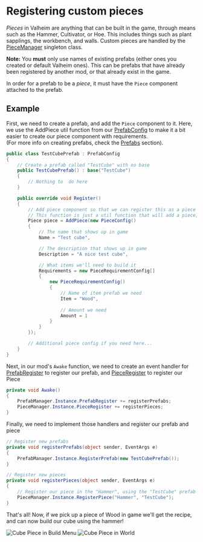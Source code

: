 # Registering custom pieces
_Pieces_ in Valheim are anything that can be built in the game, through means such as the Hammer, Cultivator, or Hoe. This includes things such as plant sapplings, the workbench, and walls. Custom pieces are handled by the [PieceManager](xref:JotunnLib.Managers.PieceManager) singleton class.  

**Note:** You **must** only use names of existing prefabs (either ones you created or default Valheim ones). This can be prefabs that have already been registered by another mod, or that already exist in the game.  

In order for a prefab to be a _piece_, it must have the `Piece` component attached to the prefab.


## Example
First, we need to create a prefab, and add the `Piece` component to it. Here, we use the AddPiece util function from our [PrefabConfig](xref:JotunnLib.Entities.PrefabConfig) to make it a bit easier to create our piece component with requirements.  
(For more info on creating prefabs, check the [Prefabs](prefabs.md) section).

```cs
public class TestCubePrefab : PrefabConfig
{
    // Create a prefab called "TestCube" with no base
    public TestCubePrefab() : base("TestCube")
    {
        // Nothing to  do here
    }

    public override void Register()
    {
        // Add piece component so that we can register this as a piece
        // This function is just a util function that will add a piece, and help setup some of the basic requirements of it
        Piece piece = AddPiece(new PieceConfig()
        {
            // The name that shows up in game
            Name = "Test cube",

            // The description that shows up in game
            Description = "A nice test cube",

            // What items we'll need to build it
            Requirements = new PieceRequirementConfig[]
            {
                new PieceRequirementConfig()
                {
                    // Name of item prefab we need
                    Item = "Wood",
                    
                    // Amount we need
                    Amount = 1
                }
            }
        });

        // Additional piece config if you need here...
    }
}
```

Next, in our mod's `Awake` function, we need to create an event handler for [PrefabRegister](xref:JotunnLib.Managers.PrefabManager.PrefabRegister) to register our prefab, and [PieceRegister](xref:JotunnLib.Managers.PieceManager.PieceRegister) to register our Piece

```cs
private void Awake()
{
    PrefabManager.Instance.PrefabRegister += registerPrefabs;
    PieceManager.Instance.PieceRegister += registerPieces;
}
```

Finally, we need to implement those handlers and register our prefab and piece

```cs
// Register new prefabs
private void registerPrefabs(object sender, EventArgs e)
{
    PrefabManager.Instance.RegisterPrefab(new TestCubePrefab());
}

// Register new pieces
private void registerPieces(object sender, EventArgs e)
{
    // Register our piece in the "Hammer", using the "TestCube" prefab
    PieceManager.Instance.RegisterPiece("Hammer", "TestCube");
}
```

That's all! Now, if we pick up a piece of Wood in game we'll get the recipe, and can now build our cube using the hammer!  

![Cube Piece in Build Menu](../../images/data/cube-piece-inv.png "Cube Piece in Build Menu")
![Cube Piece in World](../../images/data/cube-piece-world.png "Cube Piece in World")